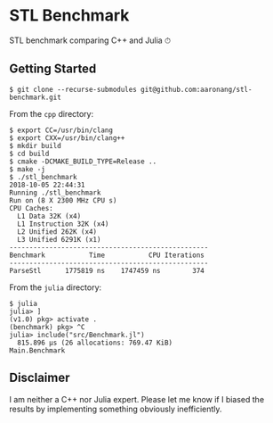 # STL Benchmark

STL benchmark comparing C++ and Julia ⏱

## Getting Started

```console
$ git clone --recurse-submodules git@github.com:aaronang/stl-benchmark.git
```

From the `cpp` directory:

```console
$ export CC=/usr/bin/clang
$ export CXX=/usr/bin/clang++
$ mkdir build
$ cd build
$ cmake -DCMAKE_BUILD_TYPE=Release ..
$ make -j
$ ./stl_benchmark
2018-10-05 22:44:31
Running ./stl_benchmark
Run on (8 X 2300 MHz CPU s)
CPU Caches:
  L1 Data 32K (x4)
  L1 Instruction 32K (x4)
  L2 Unified 262K (x4)
  L3 Unified 6291K (x1)
--------------------------------------------------
Benchmark           Time           CPU Iterations
--------------------------------------------------
ParseStl      1775819 ns    1747459 ns        374
```

From the `julia` directory:

```console
$ julia
julia> ]
(v1.0) pkg> activate .
(benchmark) pkg> ^C
julia> include("src/Benchmark.jl")
  815.896 μs (26 allocations: 769.47 KiB)
Main.Benchmark
```

## Disclaimer

I am neither a C++ nor Julia expert. Please let me know if I biased the results
by implementing something obviously inefficiently.